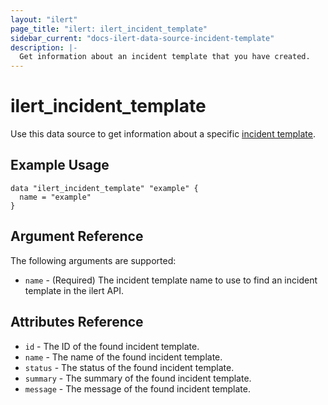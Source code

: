 ```yaml
---
layout: "ilert"
page_title: "ilert: ilert_incident_template"
sidebar_current: "docs-ilert-data-source-incident-template"
description: |-
  Get information about an incident template that you have created.
---
```


# ilert_incident_template

Use this data source to get information about a specific [incident template][1].

## Example Usage

```hcl
data "ilert_incident_template" "example" {
  name = "example"
}
```

## Argument Reference

The following arguments are supported:

- `name` - (Required) The incident template name to use to find an incident template in the ilert API.

## Attributes Reference

- `id` - The ID of the found incident template.
- `name` - The name of the found incident template.
- `status` - The status of the found incident template.
- `summary` - The summary of the found incident template.
- `message` - The message of the found incident template.

[1]: https://api.ilert.com/api-docs/#tag/Incident-Templates
